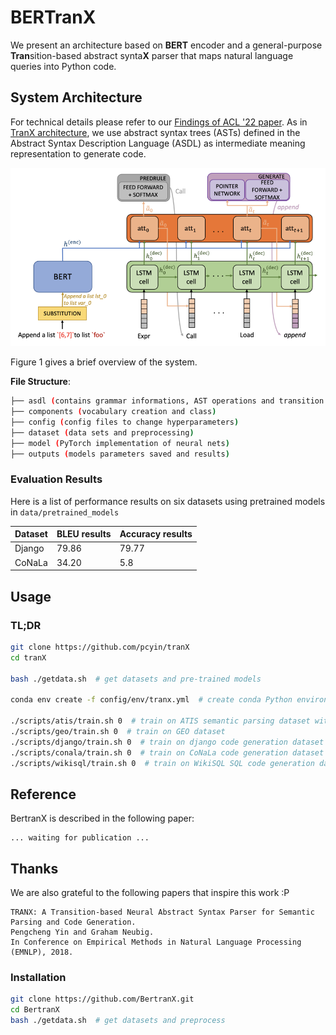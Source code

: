 # BERTranX

We present an architecture based on **BERT** encoder and a general-purpose **Tran**sition-based abstract synta**X** parser
that maps natural language queries into Python code.

## System Architecture

For technical details please refer to our [Findings of ACL '22 paper](https://arxiv.org/pdf/2202.13972). 
As in [TranX architecture](https://arxiv.org/abs/1806.07832), we use abstract syntax trees (ASTs) defined in the 
Abstract Syntax Description Language (ASDL) as intermediate meaning
representation to generate code.

![System Architecture](doc/system.png)

Figure 1 gives a brief overview of the system.



**File Structure**: 

```bash
├── asdl (contains grammar informations, AST operations and transition system)
├── components (vocabulary creation and class)
├── config (config files to change hyperparameters)
├── dataset (data sets and preprocessing)
├── model (PyTorch implementation of neural nets)
├── outputs (models parameters saved and results)
```

### Evaluation Results

Here is a list of performance results on six datasets using pretrained models in `data/pretrained_models`

| Dataset | BLEU results | Accuracy results |
| ------- |--------------|------------------|
| Django  | 79.86        | 79.77            |
| CoNaLa  | 34.20        | 5.8              |


## Usage


### TL;DR

```bash
git clone https://github.com/pcyin/tranX
cd tranX

bash ./getdata.sh  # get datasets and pre-trained models

conda env create -f config/env/tranx.yml  # create conda Python environment.

./scripts/atis/train.sh 0  # train on ATIS semantic parsing dataset with random seed 0
./scripts/geo/train.sh 0  # train on GEO dataset
./scripts/django/train.sh 0  # train on django code generation dataset
./scripts/conala/train.sh 0  # train on CoNaLa code generation dataset
./scripts/wikisql/train.sh 0  # train on WikiSQL SQL code generation dataset
```

## Reference

BertranX is described in the following paper:

```
... waiting for publication ...
```

## Thanks

We are also grateful to the following papers that inspire this work :P
```
TRANX: A Transition-based Neural Abstract Syntax Parser for Semantic Parsing and Code Generation.
Pengcheng Yin and Graham Neubig.
In Conference on Empirical Methods in Natural Language Processing (EMNLP), 2018.
```

### Installation

```bash
git clone https://github.com/BertranX.git
cd BertranX
bash ./getdata.sh  # get datasets and preprocess
```